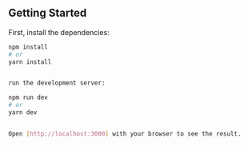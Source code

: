 ## Getting Started

First, install the dependencies:

```bash
npm install
# or
yarn install


run the development server:

npm run dev
# or
yarn dev


Open [http://localhost:3000] with your browser to see the result.
